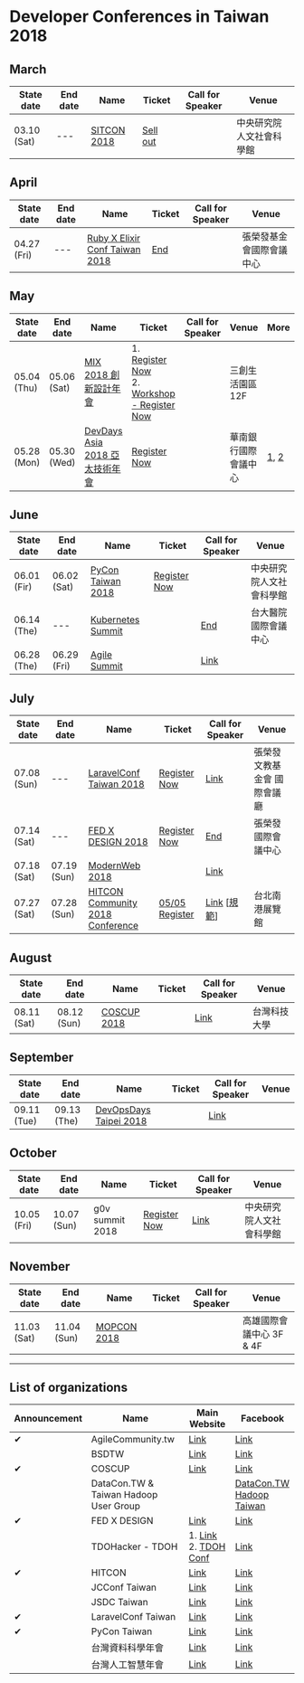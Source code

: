 # Developer Conferences in Taiwan 2018

## March
  | State date | End date | Name | Ticket | Call for Speaker | Venue |
  |---|---|---|---|---|---|
  | 03.10 (Sat) | --- | [SITCON 2018](http://sitcon.org/2018/#/) | [Sell out](https://sitcon.kktix.cc/events/sitcon2018) | | 中央研究院人文社會科學館 |

## April
  | State date | End date | Name | Ticket | Call for Speaker | Venue |
  |---|---|---|---|---|---|
  | 04.27 (Fri) | --- | [Ruby X Elixir Conf Taiwan 2018](https://2018.rubyconf.tw/) | [End](https://rubytaiwan.kktix.cc/events/rubyelixirconftaiwan2018?utm_source=officialsite) | | 張榮發基金會國際會議中心 |

## May
  | State date | End date | Name | Ticket | Call for Speaker | Venue | More |
  |---|---|---|---|---|---|---|
  | 05.04 (Thu) | 05.06 (Sat) | [MIX 2018 創新設計年會](http://mixconf.tw/) | 1. [Register Now](https://userxper.kktix.cc/events/mix-2018) <br /> 2. [Workshop - Register Now](https://userxper.kktix.cc/events/mix-2018-workshop) | | 三創生活園區 12F | |
  | 05.28 (Mon) | 05.30 (Wed) | [DevDays Asia 2018 亞太技術年會](https://www.microsoft.com/taiwan/events/2018devdays/) | [Register Now](https://www.accupass.com/event/1802230727421714084630) | | 華南銀行國際會議中心 | [1](https://www.facebook.com/groups/DevOpsTaiwan/permalink/1656928304394209/), [2](https://www.facebook.com/groups/laravel.tw/permalink/1671089109626798/) |

## June
  | State date | End date | Name | Ticket | Call for Speaker | Venue |
  |---|---|---|---|---|---|
  | 06.01 (Fir) | 06.02 (Sat) | [PyCon Taiwan 2018](https://tw.pycon.org) | [Register Now](https://tw.pycon.org/2018/zh-hant/registration/ticket-info/) | | 中央研究院人文社會科學館 |
  | 06.14 (The) | --- | [Kubernetes Summit](http://summit.ithome.com.tw/kubernetes/) | | [End](https://ithomeonline.typeform.com/to/IRAs67) | 台大醫院國際會議中心 |
  | 06.28 (The) | 06.29 (Fri) | [Agile Summit](http://summit.ithome.com.tw/agile/) | | [Link](https://ithomeonline.typeform.com/to/lVAogM) | |


## July
  | State date | End date | Name | Ticket | Call for Speaker | Venue |
  |---|---|---|---|---|---|
  | 07.08 (Sun) | --- | [LaravelConf Taiwan 2018](https://laravelconf.tw/) | [Register Now](https://laravel-dojo.kktix.cc/events/laravelconftw2018) | [Link](https://medium.com/laraveldojo/laravelconf-taiwan-2018-call-for-presentations-b212cc7b249b) | 張榮發文教基金會 國際會議廳 |
  | 07.14 (Sat) | --- | [FED X DESIGN 2018](http://2018.fedc.tw/) | [Register Now](https://f2e.kktix.cc/events/fedc-2018) | [End](https://www.facebook.com/groups/f2e.tw/permalink/1552232571480769/) | 張榮發國際會議中心 |
  | 07.18 (Sat) | 07.19 (Sun) | [ModernWeb 2018](http://modernweb.tw/) | | [Link](https://modernweb.tw/cfp/) |
  | 07.27 (Sat) | 07.28 (Sun) | [HITCON Community 2018 Conference](https://hitcon.org/) | [05/05 Register](https://hitcon.kktix.cc/events/hitcon-cmt-2018) | [Link](https://cfp2018.hitcon.org/zh/what-is-hitcon) [[規範](https://blog.hitcon.org/2018/03/hitcon-2018-cmt-cfp.html)] | 台北南港展覽館 |

## August
  | State date | End date | Name | Ticket | Call for Speaker | Venue |
  |---|---|---|---|---|---|
  | 08.11 (Sat) | 08.12 (Sun) | [COSCUP 2018](https://2018.coscup.org/) | | [Link](https://docs.google.com/forms/d/e/1FAIpQLSfKnffsc_Ke2ZEP3fInJkAwEzXFUM24HZ7dYYluoGLmHMQjZw/viewform) | 台灣科技大學 |

## September
  | State date | End date | Name | Ticket | Call for Speaker | Venue |
  |---|---|---|---|---|---|
  | 09.11 (Tue) | 09.13 (The) | [DevOpsDays Taipei 2018](https://devopsdays.tw/) | | [Link](https://ithomeonline.typeform.com/to/BWVLs2) | |

## October
  | State date | End date | Name | Ticket | Call for Speaker | Venue |
  |---|---|---|---|---|---|
  | 10.05 (Fri) | 10.07 (Sun) | g0v summit 2018 | [Register Now](https://g0v-summit2018.kktix.cc/events/conf) | [Link](http://summit.g0v.tw/2018/cfp/) | 中央研究院人文社會科學館 |

## November
  | State date | End date | Name | Ticket | Call for Speaker | Venue |
  |---|---|---|---|---|---|
  | 11.03 (Sat) | 11.04 (Sun) | [MOPCON 2018](https://mopcon.org/2018/) | | | 高雄國際會議中心 3F & 4F |

<!-- ## December -->

---

## List of organizations
  | Announcement | Name | Main Website | Facebook |
  |---|---|---|---|
  | ✔ | AgileCommunity.tw | [Link](http://agilecommunity.tw/) | [Link](https://www.facebook.com/AgileCommunity.tw/) |
  | | BSDTW | [Link](https://bsdtw.org/) | [Link](https://www.facebook.com/BSDTW/) |
  | ✔ | COSCUP | [Link](https://coscup.org/) | [Link](https://www.facebook.com/coscup/) |
  | | DataCon.TW & Taiwan Hadoop User Group | | [DataCon.TW](https://zh-tw.facebook.com/datacon.tw/) <br /> [Hadoop Taiwan](https://www.facebook.com/groups/hadoop.tw/) |
  | ✔ | FED X DESIGN | [Link](http://www.fed.tw/) | [Link](https://www.facebook.com/groups/f2e.tw/) |
  | | TDOHacker - TDOH | 1. [Link](http://tdohacker.org/) <br /> 2. [TDOH Conf](http://tdoh-conf.online/) | [Link](https://www.facebook.com/tdohacker) |
  | ✔ | HITCON | [Link](https://blog.hitcon.org/) | [Link](https://zh-tw.facebook.com/HITCON) |
  | | JCConf Taiwan | [Link](http://jcconf.tw/) | [Link](https://www.facebook.com/groups/185338705012/) |
  | | JSDC Taiwan | [Link](http://jsdc.tw/) | [Link](https://www.facebook.com/JSDC.TW/) |
  | ✔ | LaravelConf Taiwan | [Link](https://laravelconf.tw/) | [Link](https://zh-tw.facebook.com/laravelconftw/) |
  | ✔ | PyCon Taiwan | [Link](https://tw.pycon.org) | [Link](https://zh-tw.facebook.com/pycontw/) |
  | | 台灣資料科學年會 | [Link](http://datasci.tw/?conf=DS) | [Link](https://www.facebook.com/twdsconf) |
  | | 台灣人工智慧年會 | [Link](http://datasci.tw/?conf=AI) | [Link](https://www.facebook.com/twaiconf/) |

